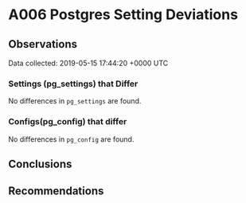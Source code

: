 # A006 Postgres Setting Deviations #

## Observations ##
Data collected: 2019-05-15 17:44:20 +0000 UTC  

### Settings (pg_settings) that Differ ###

No differences in `pg_settings` are found.

### Configs(pg_config) that differ ###

No differences in `pg_config` are found.



## Conclusions ##


## Recommendations ##


